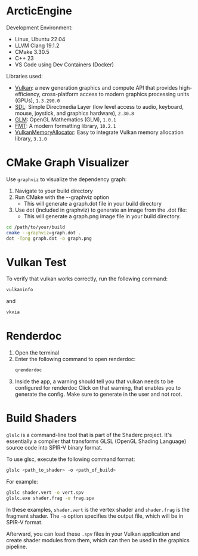 # ArcticEngine

Development Environment:

- Linux, Ubuntu 22.04
- LLVM Clang 19.1.2
- CMake 3.30.5
- C++ 23
- VS Code using Dev Containers (Docker)

Libraries used: 

- [Vulkan](https://www.lunarg.com/vulkan-sdk/): a new generation graphics and compute API that provides high-efficiency, cross-platform access to modern graphics processing units (GPUs), `1.3.290.0`
- [SDL](https://github.com/libsdl-org/SDL): Simple Directmedia Layer (low level access to audio, keyboard, mouse, joystick, and graphics hardware),  `2.30.8`
- [GLM](https://github.com/g-truc/glm): OpenGL Mathematics (GLM), `1.0.1`
- [FMT](https://github.com/fmtlib/fmt): A modern formatting library, `10.2.1`
- [VulkanMemoryAllocator](https://github.com/GPUOpen-LibrariesAndSDKs/VulkanMemoryAllocator): Easy to integrate Vulkan memory allocation library, `3.1.0`

# CMake Graph Visualizer

Use `graphviz` to visualize the dependency graph:

1. Navigate to your build directory
1. Run CMake with the --graphviz option
    - This will generate a graph.dot file in your build directory 
1. Use dot (included in graphviz) to generate an image from the .dot file:
    - This will generate a graph.png image file in your build directory.

```sh
cd /path/to/your/build
cmake --graphviz=graph.dot .
dot -Tpng graph.dot -o graph.png
```
# Vulkan Test

To verify that vulkan works correctly,
run the following command:

```sh
vulkaninfo
```

and

```sh
vkvia
```

# Renderdoc

1. Open the terminal 
1. Enter the following command to open renderdoc:
    ```bash
    qrenderdoc
    ```
1. Inside the app, a warning should tell you that vulkan needs to be configured for renderdoc
   Click on that warning, that enables you to generate the config. Make sure to generate in the user and not root.


# Build Shaders

`glslc` is a command-line tool that is part of the Shaderc project. It's essentially a compiler that transforms GLSL (OpenGL Shading Language) source code into SPIR-V binary format.

To use glsc, execute the following command format:

```bash
glslc <path_to_shader> -o <path_of_build>
```

For example: 

```bash
glslc shader.vert -o vert.spv
glslc.exe shader.frag -o frag.spv
```

In these examples, `shader.vert` is the vertex shader and `shader.frag` is the fragment shader. The `-o` option specifies the output file, which will be in SPIR-V format.

Afterward, you can load these `.spv` files in your Vulkan application and create shader modules from them, which can then be used in the graphics pipeline.
